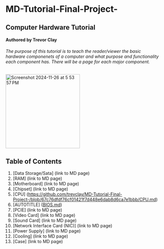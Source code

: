 # MD-Tutorial-Final-Project-
## Computer Hardware Tutorial
#### Authored by Trevor Clay
###### The purpose of this tutorial is to teach the reader/viewer the basic hardware componenets of a computer and what purpose and functionality each component has. There will be a page for each major component.

<img width="240" alt="Screenshot 2024-11-26 at 5 53 57 PM" src="https://github.com/user-attachments/assets/92add861-9edc-4c3c-be8c-9550da77980c">

## Table of Contents
1. [Data Storage/Sata] (link to MD page)
2. [RAM] (link to MD page)
3. [Motherboard] (link to MD page)
4. [Chipset] (link to MD page)
5. [CPU] (https://github.com/trevclay/MD-Tutorial-Final-Project-/blob/67c76dfdf76cf01421f7d448e6dab8d6ca7e1bbb/CPU.md)
6. [AUTOTITLE] ([BIOS.md](https://github.com/trevclay/MD-Tutorial-Final-Project-/blob/111c704ce4677b1d1bccbabc0f76d54b9840ec3d/BIOS.md))
7. [PCIE] (link to MD page)
8. [Video Card] (link to MD page)
9. [Sound Card] (link to MD page)
10. [Network Interface Card (NIC)] (link to MD page)
11. [Power Supply] (link to MD page)
12. [Cooling] (link to MD page)
13. [Case] (link to MD page)
